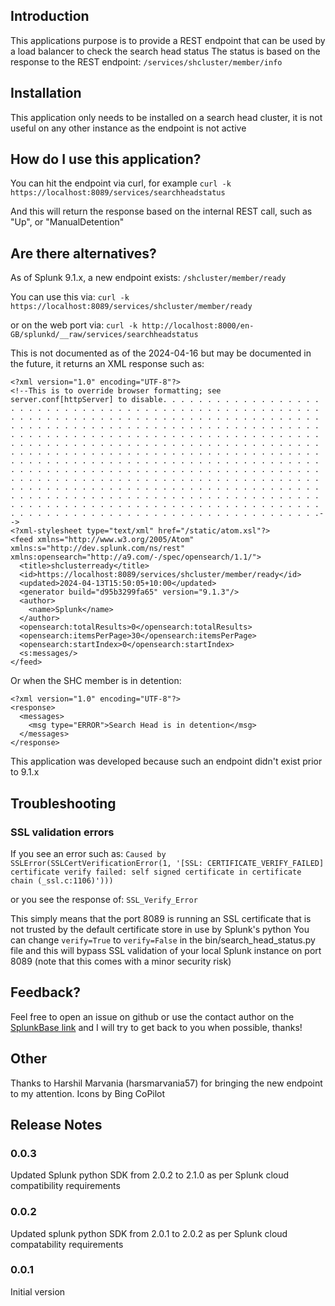 ## Introduction

This applications purpose is to provide a REST endpoint that can be used by a load balancer to check the search head status
The status is based on the response to the REST endpoint:
```/services/shcluster/member/info```

## Installation
This application only needs to be installed on a search head cluster, it is not useful on any other instance as the endpoint is not active

## How do I use this application?
You can hit the endpoint via curl, for example ```curl -k https://localhost:8089/services/searchheadstatus```

And this will return the response based on the internal REST call, such as "Up", or "ManualDetention"

## Are there alternatives?

As of Splunk 9.1.x, a new endpoint exists:
```/shcluster/member/ready```

You can use this via:
```curl -k https://localhost:8089/services/shcluster/member/ready```

or on the web port via:
```curl -k http://localhost:8000/en-GB/splunkd/__raw/services/searchheadstatus```

This is not documented as of the 2024-04-16 but may be documented in the future, it returns an XML response such as:
```
<?xml version="1.0" encoding="UTF-8"?>
<!--This is to override browser formatting; see server.conf[httpServer] to disable. . . . . . . . . . . . . . . . . . . . . . . . . . . . . . . . . . . . . . . . . . . . . . . . . . . . . . . . . . . . . . . . . . . . . . . . . . . . . . . . . . . . . . . . . . . . . . . . . . . . . . . . . . . . . . . . . . . . . . . . . . . . . . . . . . . . . . . . . . . . . . . . . . . . . . . . . . . . . . . . . . . . . . . . . . . . . . . . . . . . . . . . . . . . . . . . . . . . . . . . . . . . . . . . . . . . . . . . . . . . . . . . . . . . . . . . . . . . . . . . . . . . . . . . . . . . . . . . . . . . . . . . . . . . . . . . . . . . . . . . . . . . . . . . . . . . . . . . . . . . . . . . . . . . . . . . . . . . . . . . . . . . . . . . . . . . . . . . . . . . . . . . . . . . . . . . . . . . . . . . . . . . . . . . . . . . . . . . . . . . . . . . . . . . . . . . . . . . . . . . . . . . . . . . . . . . . . . . . . . . . . . . . . . . . . . . . . . . . . . . . . . . . . . . . . . . . . . . . . . . . . . . . . . . . . . . .-->
<?xml-stylesheet type="text/xml" href="/static/atom.xsl"?>
<feed xmlns="http://www.w3.org/2005/Atom" xmlns:s="http://dev.splunk.com/ns/rest" xmlns:opensearch="http://a9.com/-/spec/opensearch/1.1/">
  <title>shclusterready</title>
  <id>https://localhost:8089/services/shcluster/member/ready</id>
  <updated>2024-04-13T15:50:05+10:00</updated>
  <generator build="d95b3299fa65" version="9.1.3"/>
  <author>
    <name>Splunk</name>
  </author>
  <opensearch:totalResults>0</opensearch:totalResults>
  <opensearch:itemsPerPage>30</opensearch:itemsPerPage>
  <opensearch:startIndex>0</opensearch:startIndex>
  <s:messages/>
</feed>
```

Or when the SHC member is in detention:
```
<?xml version="1.0" encoding="UTF-8"?>
<response>
  <messages>
    <msg type="ERROR">Search Head is in detention</msg>
  </messages>
</response>
```

This application was developed because such an endpoint didn't exist prior to 9.1.x

## Troubleshooting
### SSL validation errors
If you see an error such as:
`Caused by SSLError(SSLCertVerificationError(1, '[SSL: CERTIFICATE_VERIFY_FAILED] certificate verify failed: self signed certificate in certificate chain (_ssl.c:1106)')))`

or you see the response of:
`SSL_Verify_Error`

This simply means that the port 8089 is running an SSL certificate that is not trusted by the default certificate store in use by Splunk's python
You can change `verify=True` to `verify=False` in the bin/search_head_status.py file and this will bypass SSL validation of your local Splunk instance on port 8089 (note that this comes with a minor security risk)

## Feedback?
Feel free to open an issue on github or use the contact author on the [SplunkBase link](https://splunkbase.splunk.com/app/7315) and I will try to get back to you when possible, thanks!

## Other
Thanks to Harshil Marvania (harsmarvania57) for bringing the new endpoint to my attention.
Icons by Bing CoPilot

## Release Notes
### 0.0.3
Updated Splunk python SDK from 2.0.2 to 2.1.0 as per Splunk cloud compatibility requirements

### 0.0.2
Updated splunk python SDK from 2.0.1 to 2.0.2 as per Splunk cloud compatability requirements

### 0.0.1
Initial version

